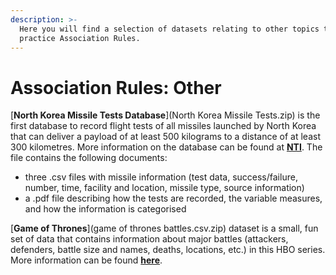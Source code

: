 ```yaml
---
description: >-
  Here you will find a selection of datasets relating to other topics to
  practice Association Rules.
---
```


# Association Rules: Other

[**North Korea Missile Tests Database**](North Korea Missile Tests.zip) is the first database to record flight tests of all missiles launched by North Korea that can deliver a payload of at least 500 kilograms to a distance of at least 300 kilometres. More information on the database can be found at [**NTI**](https://www.nti.org/analysis/articles/cns-north-korea-missile-test-database/). The file contains the following documents:

* three .csv files with missile information \(test data, success/failure, number, time, facility and location, missile type, source information\)
* a .pdf file describing how the tests are recorded, the variable measures, and how the information is categorised

[**Game of Thrones**](game of thrones battles.csv.zip) dataset is a small, fun set of data that contains information about major battles \(attackers, defenders, battle size and names,  deaths, locations, etc.\) in this HBO series. More information can be found [**here**](https://data.world/data-society/game-of-thrones). 

